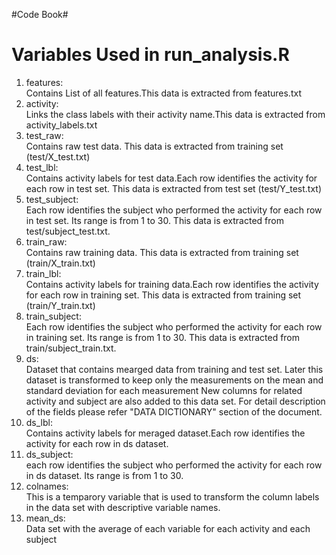#Code Book#

Variables Used in run_analysis.R
================================

1. features:<br>Contains List of all features.This data is extracted from features.txt
2. activity: <br>
  Links the class labels with their activity name.This data is extracted from activity_labels.txt 
3. test_raw:<br>
  Contains raw test data. This data is extracted from training set (test/X_test.txt)
4. test_lbl:<br>
  Contains activity labels for test data.Each row identifies the activity for each row in test set.
  This data is extracted from test set (test/Y_test.txt)
5. test_subject:<br>
  Each row identifies the subject who performed the activity for each row in test set. Its range is from 1 to 30. 
  This data is extracted from test/subject_test.txt.
6. train_raw:<br>
  Contains raw training data. This data is extracted from training set (train/X_train.txt)
7. train_lbl:<br>
  Contains activity labels for training data.Each row identifies the activity for each row in training set.
  This data is extracted from training set (train/Y_train.txt)
8. train_subject:<br>
  Each row identifies the subject who performed the activity for each row in training set. Its range is from 1 to 30. 
  This data is extracted from train/subject_train.txt.
9. ds:<br>
  Dataset that contains mearged data from training and test set. 
  Later this dataset is transformed to keep only the measurements on the mean and standard deviation for each measurement
  New columns for related activity and subject are also added to this data set. For detail description of the fields 
  please refer "DATA DICTIONARY" section of the document.
9. ds_lbl:<br>
  Contains activity labels for meraged dataset.Each row identifies the activity for each row in ds dataset.
10. ds_subject:<br>
  each row identifies the subject who performed the activity for each row in ds dataset. Its range is from 1 to 30. 
11. colnames:<br>
  This is a temparory variable that is used to transform the column labels in the data set with descriptive variable names.
12. mean_ds:<br>
  Data set with the average of each variable for each activity and each subject



  
